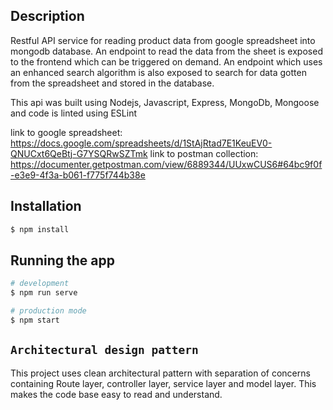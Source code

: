 ## Description

Restful API service for reading product data from google spreadsheet into mongodb database. An endpoint to read the data from the sheet is exposed to the frontend which can be triggered on demand. An endpoint which uses an enhanced search algorithm is also exposed to search for data gotten from the spreadsheet and stored in the database.

This api was built using Nodejs, Javascript, Express, MongoDb, Mongoose and code is linted using ESLint

link to google spreadsheet: https://docs.google.com/spreadsheets/d/1StAjRtad7E1KeuEV0-QNUCxt6QeBtj-G7YSQRwSZTmk
link to postman collection: https://documenter.getpostman.com/view/6889344/UUxwCUS6#64bc9f0f-e3e9-4f3a-b061-f775f744b38e


## Installation

```bash
$ npm install
```

## Running the app

```bash
# development
$ npm run serve

# production mode
$ npm start
```

## `Architectural design pattern`

This project uses clean architectural pattern with separation of concerns containing Route layer, controller layer, service layer and model layer. This makes the code base easy to read and understand.